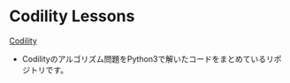 # Codility Lessons

 [Codility](https://app.codility.com/programmers/lessons/1-iterations/)

* Codilityのアルゴリズム問題をPython3で解いたコードをまとめているリポジトリです。

